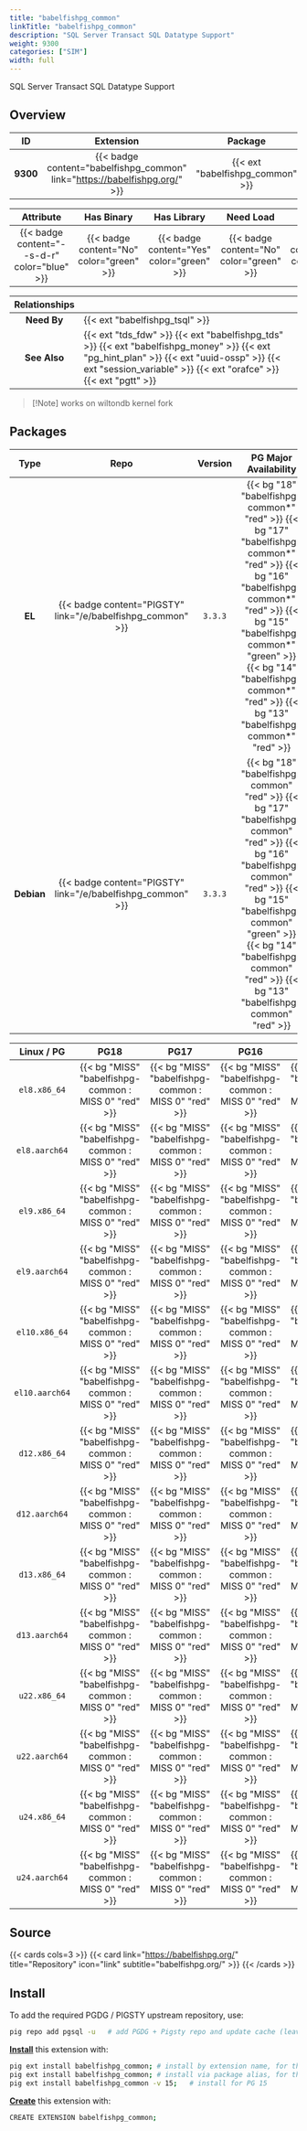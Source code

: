 ```yaml
---
title: "babelfishpg_common"
linkTitle: "babelfishpg_common"
description: "SQL Server Transact SQL Datatype Support"
weight: 9300
categories: ["SIM"]
width: full
---
```


SQL Server Transact SQL Datatype Support


## Overview

|    ID    | Extension |  Package   | Version |        Category        |           License            |       Language       |
|:--------:|:---------:|:----------:|:-------:|:----------------------:|:----------------------------:|:--------------------:|
| **9300** | {{< badge content="babelfishpg_common" link="https://babelfishpg.org/" >}} | {{< ext "babelfishpg_common" >}} | `3.3.3` | {{< category "SIM" >}} | {{< license "Apache-2.0" >}} | {{< language "C" >}} |


|  Attribute | Has Binary | Has Library | Need Load | Has DDL | Relocatable | Trusted |
|:----------:|:----------:|:-----------:|:---------:|:-------:|:-----------:|:-------:|
| {{< badge content="--s-d-r" color="blue" >}} | {{< badge content="No" color="green" >}} | {{< badge content="Yes" color="green" >}} | {{< badge content="No" color="green" >}} | {{< badge content="Yes" color="green" >}} | {{< badge content="yes" color="green" >}} | {{< badge content="no" color="red" >}} |


| **Relationships** |   |
|:-----------------:|:----|
|    **Need By**    | {{< ext "babelfishpg_tsql" >}} |
|   **See Also**    | {{< ext "tds_fdw" >}} {{< ext "babelfishpg_tds" >}} {{< ext "babelfishpg_money" >}} {{< ext "pg_hint_plan" >}} {{< ext "uuid-ossp" >}} {{< ext "session_variable" >}} {{< ext "orafce" >}} {{< ext "pgtt" >}} |

> [!Note] works on wiltondb kernel fork


## Packages

| Type | Repo | Version | PG Major Availability | Package Pattern | Dependencies |
|:----:|:----:|:-------:|:---------------------:|:----------------|:------------:|
| **EL** | {{< badge content="PIGSTY" link="/e/babelfishpg_common" >}} | `3.3.3` | {{< bg "18" "babelfishpg-common*" "red" >}} {{< bg "17" "babelfishpg-common*" "red" >}} {{< bg "16" "babelfishpg-common*" "red" >}} {{< bg "15" "babelfishpg-common*" "green" >}} {{< bg "14" "babelfishpg-common*" "red" >}} {{< bg "13" "babelfishpg-common*" "red" >}} | `babelfishpg-common*` | - |
| **Debian** | {{< badge content="PIGSTY" link="/e/babelfishpg_common" >}} | `3.3.3` | {{< bg "18" "babelfishpg-common" "red" >}} {{< bg "17" "babelfishpg-common" "red" >}} {{< bg "16" "babelfishpg-common" "red" >}} {{< bg "15" "babelfishpg-common" "green" >}} {{< bg "14" "babelfishpg-common" "red" >}} {{< bg "13" "babelfishpg-common" "red" >}} | `babelfishpg-common` | - |


| **Linux** / **PG** |                  **PG18**                   |                  **PG17**                   |                  **PG16**                   |                  **PG15**                   |                  **PG14**                   |                  **PG13**                   |
|:------------------:|:-------------------------------------------:|:-------------------------------------------:|:-------------------------------------------:|:-------------------------------------------:|:-------------------------------------------:|:-------------------------------------------:|
|    `el8.x86_64`    |      {{< bg "MISS" "babelfishpg-common : MISS 0" "red" >}}      |      {{< bg "MISS" "babelfishpg-common : MISS 0" "red" >}}      |      {{< bg "MISS" "babelfishpg-common : MISS 0" "red" >}}      |      {{< bg "MISS" "babelfishpg-common : MISS 0" "red" >}}      |      {{< bg "MISS" "babelfishpg-common : MISS 0" "red" >}}      |      {{< bg "MISS" "babelfishpg-common : MISS 0" "red" >}}      |
|    `el8.aarch64`    |      {{< bg "MISS" "babelfishpg-common : MISS 0" "red" >}}      |      {{< bg "MISS" "babelfishpg-common : MISS 0" "red" >}}      |      {{< bg "MISS" "babelfishpg-common : MISS 0" "red" >}}      |      {{< bg "MISS" "babelfishpg-common : MISS 0" "red" >}}      |      {{< bg "MISS" "babelfishpg-common : MISS 0" "red" >}}      |      {{< bg "MISS" "babelfishpg-common : MISS 0" "red" >}}      |
|    `el9.x86_64`    |      {{< bg "MISS" "babelfishpg-common : MISS 0" "red" >}}      |      {{< bg "MISS" "babelfishpg-common : MISS 0" "red" >}}      |      {{< bg "MISS" "babelfishpg-common : MISS 0" "red" >}}      |      {{< bg "MISS" "babelfishpg-common : MISS 0" "red" >}}      |      {{< bg "MISS" "babelfishpg-common : MISS 0" "red" >}}      |      {{< bg "MISS" "babelfishpg-common : MISS 0" "red" >}}      |
|    `el9.aarch64`    |      {{< bg "MISS" "babelfishpg-common : MISS 0" "red" >}}      |      {{< bg "MISS" "babelfishpg-common : MISS 0" "red" >}}      |      {{< bg "MISS" "babelfishpg-common : MISS 0" "red" >}}      |      {{< bg "MISS" "babelfishpg-common : MISS 0" "red" >}}      |      {{< bg "MISS" "babelfishpg-common : MISS 0" "red" >}}      |      {{< bg "MISS" "babelfishpg-common : MISS 0" "red" >}}      |
|    `el10.x86_64`    |      {{< bg "MISS" "babelfishpg-common : MISS 0" "red" >}}      |      {{< bg "MISS" "babelfishpg-common : MISS 0" "red" >}}      |      {{< bg "MISS" "babelfishpg-common : MISS 0" "red" >}}      |      {{< bg "MISS" "babelfishpg-common : MISS 0" "red" >}}      |      {{< bg "MISS" "babelfishpg-common : MISS 0" "red" >}}      |      {{< bg "MISS" "babelfishpg-common : MISS 0" "red" >}}      |
|    `el10.aarch64`    |      {{< bg "MISS" "babelfishpg-common : MISS 0" "red" >}}      |      {{< bg "MISS" "babelfishpg-common : MISS 0" "red" >}}      |      {{< bg "MISS" "babelfishpg-common : MISS 0" "red" >}}      |      {{< bg "MISS" "babelfishpg-common : MISS 0" "red" >}}      |      {{< bg "MISS" "babelfishpg-common : MISS 0" "red" >}}      |      {{< bg "MISS" "babelfishpg-common : MISS 0" "red" >}}      |
|    `d12.x86_64`    |      {{< bg "MISS" "babelfishpg-common : MISS 0" "red" >}}      |      {{< bg "MISS" "babelfishpg-common : MISS 0" "red" >}}      |      {{< bg "MISS" "babelfishpg-common : MISS 0" "red" >}}      |      {{< bg "MISS" "babelfishpg-common : MISS 0" "red" >}}      |      {{< bg "MISS" "babelfishpg-common : MISS 0" "red" >}}      |      {{< bg "MISS" "babelfishpg-common : MISS 0" "red" >}}      |
|    `d12.aarch64`    |      {{< bg "MISS" "babelfishpg-common : MISS 0" "red" >}}      |      {{< bg "MISS" "babelfishpg-common : MISS 0" "red" >}}      |      {{< bg "MISS" "babelfishpg-common : MISS 0" "red" >}}      |      {{< bg "MISS" "babelfishpg-common : MISS 0" "red" >}}      |      {{< bg "MISS" "babelfishpg-common : MISS 0" "red" >}}      |      {{< bg "MISS" "babelfishpg-common : MISS 0" "red" >}}      |
|    `d13.x86_64`    |      {{< bg "MISS" "babelfishpg-common : MISS 0" "red" >}}      |      {{< bg "MISS" "babelfishpg-common : MISS 0" "red" >}}      |      {{< bg "MISS" "babelfishpg-common : MISS 0" "red" >}}      |      {{< bg "MISS" "babelfishpg-common : MISS 0" "red" >}}      |      {{< bg "MISS" "babelfishpg-common : MISS 0" "red" >}}      |      {{< bg "MISS" "babelfishpg-common : MISS 0" "red" >}}      |
|    `d13.aarch64`    |      {{< bg "MISS" "babelfishpg-common : MISS 0" "red" >}}      |      {{< bg "MISS" "babelfishpg-common : MISS 0" "red" >}}      |      {{< bg "MISS" "babelfishpg-common : MISS 0" "red" >}}      |      {{< bg "MISS" "babelfishpg-common : MISS 0" "red" >}}      |      {{< bg "MISS" "babelfishpg-common : MISS 0" "red" >}}      |      {{< bg "MISS" "babelfishpg-common : MISS 0" "red" >}}      |
|    `u22.x86_64`    |      {{< bg "MISS" "babelfishpg-common : MISS 0" "red" >}}      |      {{< bg "MISS" "babelfishpg-common : MISS 0" "red" >}}      |      {{< bg "MISS" "babelfishpg-common : MISS 0" "red" >}}      |      {{< bg "MISS" "babelfishpg-common : MISS 0" "red" >}}      |      {{< bg "MISS" "babelfishpg-common : MISS 0" "red" >}}      |      {{< bg "MISS" "babelfishpg-common : MISS 0" "red" >}}      |
|    `u22.aarch64`    |      {{< bg "MISS" "babelfishpg-common : MISS 0" "red" >}}      |      {{< bg "MISS" "babelfishpg-common : MISS 0" "red" >}}      |      {{< bg "MISS" "babelfishpg-common : MISS 0" "red" >}}      |      {{< bg "MISS" "babelfishpg-common : MISS 0" "red" >}}      |      {{< bg "MISS" "babelfishpg-common : MISS 0" "red" >}}      |      {{< bg "MISS" "babelfishpg-common : MISS 0" "red" >}}      |
|    `u24.x86_64`    |      {{< bg "MISS" "babelfishpg-common : MISS 0" "red" >}}      |      {{< bg "MISS" "babelfishpg-common : MISS 0" "red" >}}      |      {{< bg "MISS" "babelfishpg-common : MISS 0" "red" >}}      |      {{< bg "MISS" "babelfishpg-common : MISS 0" "red" >}}      |      {{< bg "MISS" "babelfishpg-common : MISS 0" "red" >}}      |      {{< bg "MISS" "babelfishpg-common : MISS 0" "red" >}}      |
|    `u24.aarch64`    |      {{< bg "MISS" "babelfishpg-common : MISS 0" "red" >}}      |      {{< bg "MISS" "babelfishpg-common : MISS 0" "red" >}}      |      {{< bg "MISS" "babelfishpg-common : MISS 0" "red" >}}      |      {{< bg "MISS" "babelfishpg-common : MISS 0" "red" >}}      |      {{< bg "MISS" "babelfishpg-common : MISS 0" "red" >}}      |      {{< bg "MISS" "babelfishpg-common : MISS 0" "red" >}}      |


## Source

{{< cards cols=3 >}}
{{< card link="https://babelfishpg.org/" title="Repository" icon="link" subtitle="babelfishpg.org/" >}}
{{< /cards >}}


## Install

To add the required PGDG / PIGSTY upstream repository, use:

```bash
pig repo add pgsql -u   # add PGDG + Pigsty repo and update cache (leave existing repos)
```

[**Install**](https://ext.pgsty.com/usage/install) this extension with:

```bash
pig ext install babelfishpg_common; # install by extension name, for the current active PG version
pig ext install babelfishpg_common; # install via package alias, for the active PG version
pig ext install babelfishpg_common -v 15;   # install for PG 15

```

[**Create**](https://ext.pgsty.com/usage/create) this extension with:

```bash
CREATE EXTENSION babelfishpg_common;
```

